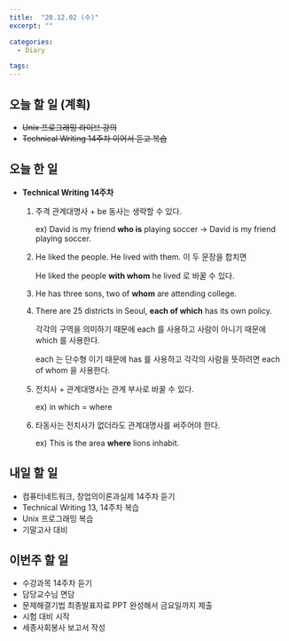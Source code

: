 ```yaml
---
title:  "20.12.02 (수)"
excerpt: ""

categories:
  - Diary

tags:
---
```


## 오늘 할 일 (계획)

- ~~Unix 프로그래밍 라이브 강의~~
- ~~Technical Writing 14주차 이어서 듣고 복습~~

## 오늘 한 일

- **Technical Writing 14주차**

  1. 주격 관계대명사 + be 동사는 생략할 수 있다.

     ex) David is my friend **who is** playing soccer &rarr; David is my friend playing soccer.

  2. He liked the people. He lived with them. 이 두 문장을 합치면

     He liked the people **with whom** he lived 로 바꿀 수 있다.

  3. He has three sons, two of **whom** are attending college.

  4. There are 25 districts in Seoul, **each of which** has its own policy.

     각각의 구역을 의미하기 때문에 each 를 사용하고 사람이 아니기 때문에 which 를 사용한다.

     each 는 단수형 이기 때문에 has 를 사용하고 각각의 사람을 뜻하려면 each of whom 을 사용한다.

  5. 전치사 + 관계대명사는 관계 부사로 바꿀 수 있다.

     ex) in which = where

  6. 타동사는 전치사가 없더라도 관계대명사를 써주어야 한다.

     ex) This is the area **where** lions inhabit.

##  내일 할 일

- 컴퓨터네트워크, 창업의이론과실제 14주차 듣기
- Technical Writing 13, 14주차 복습
- Unix 프로그래밍 복습
- 기말고사 대비

## 이번주 할 일

- 수강과목 14주차 듣기
- 담당교수님 면담
- 문제해결기법 최종발표자료 PPT 완성해서 금요일까지 제출
- 시험 대비 시작
- 세종사회봉사 보고서 작성

<br>